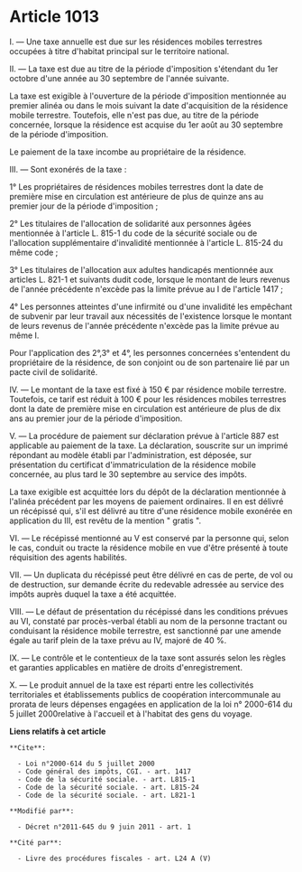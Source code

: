 # Article 1013

I. ― Une taxe annuelle est due sur les résidences mobiles terrestres occupées à titre d'habitat principal sur le territoire
national. 

II. ― La taxe est due au titre de la période d'imposition s'étendant du 1er octobre d'une année au 30 septembre de l'année
suivante. 

La taxe est exigible à l'ouverture de la période d'imposition mentionnée au premier alinéa ou dans le mois suivant la date
d'acquisition de la résidence mobile terrestre. Toutefois, elle n'est pas due, au titre de la période concernée, lorsque la
résidence est acquise du 1er août au 30 septembre de la période d'imposition. 

Le paiement de la taxe incombe au propriétaire de la résidence. 

III. ― Sont exonérés de la taxe : 

1° Les propriétaires de résidences mobiles terrestres dont la date de première mise en circulation est antérieure de plus de
quinze ans au premier jour de la période d'imposition ; 

2° Les titulaires de l'allocation de solidarité aux personnes âgées mentionnée à l'article L. 815-1 du code de la sécurité
sociale ou de l'allocation supplémentaire d'invalidité mentionnée à l'article L. 815-24 du même code ; 

3° Les titulaires de l'allocation aux adultes handicapés mentionnée aux articles L. 821-1 et suivants dudit code, lorsque le
montant de leurs revenus de l'année précédente n'excède pas la limite prévue au I de l'article 1417 ; 

4° Les personnes atteintes d'une infirmité ou d'une invalidité les empêchant de subvenir par leur travail aux nécessités de
l'existence lorsque le montant de leurs revenus de l'année précédente n'excède pas la limite prévue au même I. 

Pour l'application des 2°,3° et 4°, les personnes concernées s'entendent du propriétaire de la résidence, de son conjoint ou
de son partenaire lié par un pacte civil de solidarité. 

IV. ― Le montant de la taxe est fixé à 150 € par résidence mobile terrestre. Toutefois, ce tarif est réduit à 100 € pour les
résidences mobiles terrestres dont la date de première mise en circulation est antérieure de plus de dix ans au premier jour
de la période d'imposition.

V. ― La procédure de paiement sur déclaration prévue à l'article 887 est applicable au paiement de la taxe. La déclaration,
souscrite sur un imprimé répondant au modèle établi par l'administration, est déposée, sur présentation du certificat
d'immatriculation de la résidence mobile concernée, au plus tard le 30 septembre au service des impôts. 

La taxe exigible est acquittée lors du dépôt de la déclaration mentionnée à l'alinéa précédent par les moyens de paiement
ordinaires. Il en est délivré un récépissé qui, s'il est délivré au titre d'une résidence mobile exonérée en application du
III, est revêtu de la mention " gratis ". 

VI. ― Le récépissé mentionné au V est conservé par la personne qui, selon le cas, conduit ou tracte la résidence mobile en
vue d'être présenté à toute réquisition des agents habilités. 

VII. ― Un duplicata du récépissé peut être délivré en cas de perte, de vol ou de destruction, sur demande écrite du redevable
adressée au service des impôts auprès duquel la taxe a été acquittée. 

VIII. ― Le défaut de présentation du récépissé dans les conditions prévues au VI, constaté par procès-verbal établi au nom de
la personne tractant ou conduisant la résidence mobile terrestre, est sanctionné par une amende égale au tarif plein de la
taxe prévu au IV, majoré de 40 %. 

IX. ― Le contrôle et le contentieux de la taxe sont assurés selon les règles et garanties applicables en matière de droits
d'enregistrement.

X. ― Le produit annuel de la taxe est réparti entre les collectivités territoriales et établissements publics de coopération
intercommunale au prorata de leurs dépenses engagées en application de la loi n° 2000-614 du 5 juillet 2000relative à
l'accueil et à l'habitat des gens du voyage.

**Liens relatifs à cet article**

	**Cite**:

	  - Loi n°2000-614 du 5 juillet 2000
	  - Code général des impôts, CGI. - art. 1417
	  - Code de la sécurité sociale. - art. L815-1
	  - Code de la sécurité sociale. - art. L815-24
	  - Code de la sécurité sociale. - art. L821-1

	**Modifié par**:

	  - Décret n°2011-645 du 9 juin 2011 - art. 1

	**Cité par**:

	  - Livre des procédures fiscales - art. L24 A (V)
